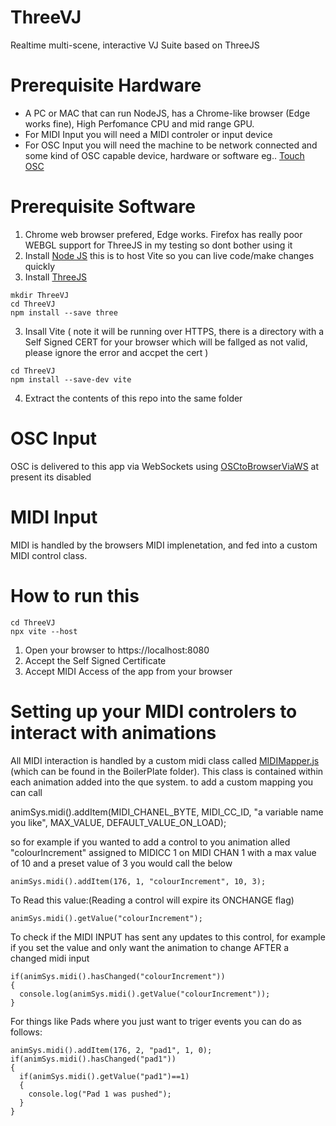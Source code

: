# ThreeVJ
Realtime multi-scene, interactive VJ Suite based on ThreeJS
# Prerequisite Hardware

-  A PC or MAC that can run NodeJS, has a Chrome-like browser (Edge works fine), High Perfomance CPU and mid range GPU. 
-  For MIDI Input you will need a MIDI controler or input device
-  For OSC Input you will need the machine to be network connected and some kind of OSC capable device, hardware or software eg.. [Touch OSC](https://hexler.net/touchosc) 

# Prerequisite Software

1. Chrome web browser prefered, Edge works. Firefox has really poor WEBGL support for ThreeJS in my testing so dont bother using it
2. Install [Node JS](https://nodejs.org/en) this is to host Vite so you can live code/make changes quickly
3. Install [ThreeJS](https://threejs.org/docs/index.html#manual/en/introduction/Installation)
```
mkdir ThreeVJ
cd ThreeVJ
npm install --save three
```
3. Insall Vite ( note it will be running over HTTPS, there is a directory with a Self Signed CERT for your browser which will be fallged as not valid, please ignore the error and accpet the cert )
```
cd ThreeVJ
npm install --save-dev vite
```
4. Extract the contents of this repo into the same folder

# OSC Input

OSC is delivered to this app via WebSockets using [OSCtoBrowserViaWS](https://github.com/leonyuhanov/OSCtoBrowserViaWS) at present its disabled

# MIDI Input

MIDI is handled by the browsers MIDI implenetation, and fed into a custom MIDI control class.

# How to run this

```
cd ThreeVJ
npx vite --host
```
1. Open your browser to https://localhost:8080
2. Accept the Self Signed Certificate
3. Accept MIDI Access of the app from your browser

# Setting up your MIDI controlers to interact with animations

All MIDI interaction is handled by a custom midi class called [MIDIMapper.js](https://github.com/leonyuhanov/ThreeVJ/blob/main/BoilerPlate/MIDIMapper.js) (which can be found in the BoilerPlate folder). 
This class is contained within each animation added into the que system. to add a custom mapping you can call

animSys.midi().addItem(MIDI_CHANEL_BYTE, MIDI_CC_ID, "a variable name you like", MAX_VALUE, DEFAULT_VALUE_ON_LOAD);

so for example if you wanted to add a control to you animation alled "colourIncrement" assigned to MIDICC 1 on MIDI CHAN 1 with a max value of 10 and a preset value of 3 you would call the below
```
animSys.midi().addItem(176, 1, "colourIncrement", 10, 3);
```
To Read this value:(Reading a control will expire its ONCHANGE flag)
```
animSys.midi().getValue("colourIncrement");
```
To check if the MIDI INPUT has sent any updates to this control, for example if you set the value and only want the animation to change AFTER a changed midi input
```
if(animSys.midi().hasChanged("colourIncrement"))
{
  console.log(animSys.midi().getValue("colourIncrement"));
}
```
For things like Pads where you just want to triger events you can do as follows:
```
animSys.midi().addItem(176, 2, "pad1", 1, 0);
if(animSys.midi().hasChanged("pad1"))
{
  if(animSys.midi().getValue("pad1")==1)
  {
    console.log("Pad 1 was pushed");
  }
}
```




